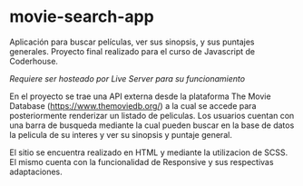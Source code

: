 # movie-search-app
Aplicación para buscar películas, ver sus sinopsis, y sus puntajes generales. Proyecto final realizado para el curso de Javascript de Coderhouse.

*Requiere ser hosteado por Live Server para su funcionamiento*

En el proyecto se trae una API externa desde la plataforma The Movie Database (https://www.themoviedb.org/) a la cual se accede para posteriormente renderizar un listado de peliculas.
Los usuarios cuentan con una barra de busqueda mediante la cual pueden buscar en la base de datos la pelicula de su interes y ver su sinopsis y puntaje general.

El sitio se encuentra realizado en HTML y mediante la utilizacion de SCSS. El mismo cuenta con la funcionalidad de Responsive y sus respectivas adaptaciones.
